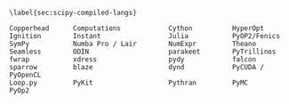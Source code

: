 
    \label{sec:scipy-compiled-langs}
    
    Copperhead      Computations            Cython          HyperOpt
    Ignition        Instant                 Julia           PyOP2/Fenics
    SymPy           Numba Pro / Lair        NumExpr         Theano
    Seamless        ODIN                    parakeet        PyTrillinos
    fwrap           xdress                  pydy            falcon
    sparrow         blaze                   dynd            PyCUDA / PyOpenCL
    Loop.py         PyKit                   Pythran         PyMC
    PyOp2
